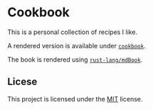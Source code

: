 # Cookbook

This is a personal collection of recipes I like.

A rendered version is available under [`cookbook`][book].

The book is rendered using [`rust-lang/mdBook`][mdbook].

## Licese
This project is licensed under the [MIT](LICENSE) license.

[book]: https://johannst.github.io/cookbook
[mdbook]: https://github.com/rust-lang/mdBook
